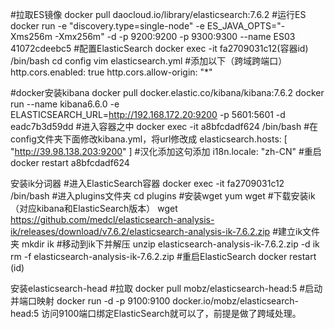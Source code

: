 #拉取ES镜像
docker pull  daocloud.io/library/elasticsearch:7.6.2
#运行ES
docker run -e "discovery.type=single-node" -e ES_JAVA_OPTS="-Xms256m -Xmx256m" -d -p 9200:9200 -p 9300:9300 --name ES03 41072cdeebc5
#配置ElasticSearch
docker exec -it fa2709031c12(容器id) /bin/bash
cd config
vim elasticsearch.yml
#添加以下（跨域跨端口）
http.cors.enabled: true
http.cors.allow-origin: "*"


#docker安装kibana
docker pull docker.elastic.co/kibana/kibana:7.6.2
docker run --name kibana6.6.0 -e ELASTICSEARCH_URL=http://192.168.172.20:9200 -p 5601:5601 -d eadc7b3d59dd
#进入容器之中
docker exec -it a8bfcdadf624 /bin/bash
#在config文件夹下面修改kibana.yml，将url修改成
elasticsearch.hosts: [ "http://39.98.138.203:9200" ]
#汉化添加这句添加
i18n.locale: "zh-CN"
#重启
docker restart a8bfcdadf624

安装ik分词器
#进入ElasticSearch容器
docker exec -it fa2709031c12 /bin/bash
#进入plugins文件夹
cd plugins
#安装wget
yum wget
#下载安装ik（对应kibana和ElasticSearch版本）
wget https://github.com/medcl/elasticsearch-analysis-ik/releases/download/v7.6.2/elasticsearch-analysis-ik-7.6.2.zip
#建立ik文件夹
mkdir ik
#移动到ik下并解压
unzip elasticsearch-analysis-ik-7.6.2.zip -d ik
rm -f elasticsearch-analysis-ik-7.6.2.zip 
#重启ElasticSearch
docker restart  (id)

安装elasticsearch-head
#拉取
docker pull mobz/elasticsearch-head:5
#启动并端口映射
docker run -d -p 9100:9100 docker.io/mobz/elasticsearch-head:5
访问9100端口绑定ElasticSearch就可以了，前提是做了跨域处理。
